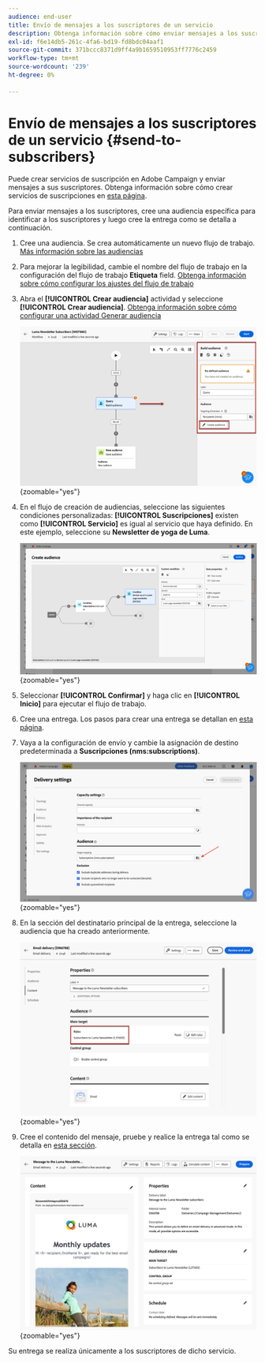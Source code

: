 ```yaml
---
audience: end-user
title: Envío de mensajes a los suscriptores de un servicio
description: Obtenga información sobre cómo enviar mensajes a los suscriptores de un servicio
exl-id: f6e14db5-261c-4fa6-bd19-fd8bdc04aaf1
source-git-commit: 371bccc8371d9ff4a9b1659510953ff7776c2459
workflow-type: tm+mt
source-wordcount: '239'
ht-degree: 0%

---
```


# Envío de mensajes a los suscriptores de un servicio {#send-to-subscribers}

Puede crear servicios de suscripción en Adobe Campaign y enviar mensajes a sus suscriptores. Obtenga información sobre cómo crear servicios de suscripciones en [esta página](../audience//manage-services.md#create-service).

Para enviar mensajes a los suscriptores, cree una audiencia específica para identificar a los suscriptores y luego cree la entrega como se detalla a continuación.

1. Cree una audiencia. Se crea automáticamente un nuevo flujo de trabajo. [Más información sobre las audiencias](../audience/create-audience.md)

1. Para mejorar la legibilidad, cambie el nombre del flujo de trabajo en la configuración del flujo de trabajo **Etiqueta** field. [Obtenga información sobre cómo configurar los ajustes del flujo de trabajo](../workflows/workflow-settings.md)

1. Abra el **[!UICONTROL Crear audiencia]** actividad y seleccione **[!UICONTROL Crear audiencia]**. [Obtenga información sobre cómo configurar una actividad Generar audiencia](../workflows/activities/build-audience.md)

   ![](assets/service-create-audience.png){zoomable=&quot;yes&quot;}

1. En el flujo de creación de audiencias, seleccione las siguientes condiciones personalizadas: **[!UICONTROL Suscripciones]** existen como **[!UICONTROL Servicio]** es igual al servicio que haya definido. En este ejemplo, seleccione su **Newsletter de yoga de Luma**.

   ![](assets/service-audience-subscribers.png){zoomable=&quot;yes&quot;}

1. Seleccionar **[!UICONTROL Confirmar]** y haga clic en **[!UICONTROL Inicio]** para ejecutar el flujo de trabajo.

1. Cree una entrega. Los pasos para crear una entrega se detallan en [esta página](../msg/gs-messages.md#create-delivery).
1. Vaya a la configuración de envío y cambie la asignación de destino predeterminada a **Suscripciones (nms:subscriptions)**.

   ![](assets/service-delivery-change-mapping.png){zoomable=&quot;yes&quot;}

1. En la sección del destinatario principal de la entrega, seleccione la audiencia que ha creado anteriormente.

   ![](assets/service-delivery-targeting-subscribers.png){zoomable=&quot;yes&quot;}

1. Cree el contenido del mensaje, pruebe y realice la entrega tal como se detalla en [esta sección](../preview-test/preview-test.md).

   ![](assets/service-delivery-ready.png){zoomable=&quot;yes&quot;}

Su entrega se realiza únicamente a los suscriptores de dicho servicio.
